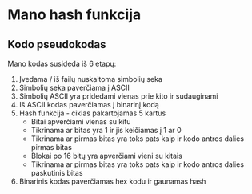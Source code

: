# Mano hash funkcija
## Kodo pseudokodas
Mano kodas susideda iš 6 etapų:
1. Įvedama / iš failų nuskaitoma simbolių seka
2. Simbolių seka paverčiama į ASCII
3. Simbolių ASCII yra pridedami vienas prie kito ir sudauginami
4. Iš ASCII kodas paverčiamas į binarinį kodą
5. Hash funkcija - ciklas pakartojamas 5 kartus
   * Bitai apverčiami vienas su kitu
   * Tikrinama ar bitas yra 1 ir jis keičiamas į 1 ar 0
   * Tikrinama ar pirmas bitas yra toks pats kaip ir kodo antros dalies pirmas bitas
   * Blokai po 16 bitų yra apverčiami vieni su kitais
   * Tikrinama ar pirmas bitas yra toks pats kaip ir kodo antros dalies paskutinis bitas
6. Binarinis kodas paverčiamas hex kodu ir gaunamas hash
   

